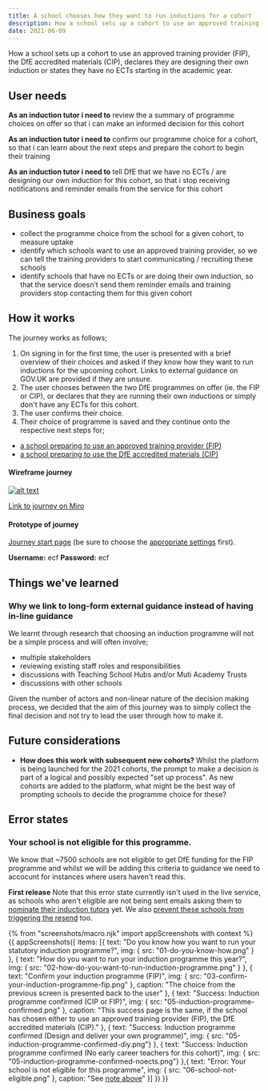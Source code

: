 ```yaml
---
title: A school chooses how they want to run inductions for a cohort
description: How a school sets up a cohort to use an approved training provider (FIP), the DfE accredited materials (CIP), declares they are designing their own induction or states they have no ECTs starting in the academic year.
date: 2021-06-09
---
```


How a school sets up a cohort to use an approved training provider (FIP), the DfE accredited materials (CIP), declares they are designing their own induction or states they have no ECTs starting in the academic year.

## User needs

**As an induction tutor i need to**
review the a summary of programme choices on offer so that i can make an informed decision for this cohort

**As an induction tutor i need to**
confirm our programme choice for a cohort, so that i can learn about the next steps and prepare the cohort to begin their training

**As an induction tutor i need to**
tell DfE that we have no ECTs / are designing our own induction for this cohort, so that i stop receiving notifications and reminder emails from the service for this cohort


## Business goals
* collect the programme choice from the school for a given cohort, to measure uptake
* identify which schools want to use an approved training provider, so we can tell the training providers to start communicating / recruiting these schools
* identify schools that have no ECTs or are doing their own induction, so that the service doesn’t send them reminder emails and training providers stop contacting them for this given cohort


## How it works
The journey works as follows;
1. On signing in for the first time, the user is presented with a brief overview of their choices and asked if they know how they want to run inductions for the upcoming cohort. Links to external guidance on GOV.UK are provided if they are unsure.
2. The user chooses between the two DfE programmes on offer (ie. the FIP or CIP), or declares that they are running their own inductions or simply don't have any ECTs for this cohort.
3. The user confirms their choice.
4. Their choice of programme is saved and they continue onto the respective next steps for;
* [a school preparing to use an approved training provider (FIP)](/manage-training/school-preparing-to-use-an-approved-training-provider-fip/)
* [a school preparing to use the DfE accredited materials (CIP)](/manage-training/school-preparing-to-use-dfe-approved-materials-cip/)


#### Wireframe journey
[![alt text](/images/manage-training/school-choosing-an-induction-programme/wire-flows.jpg)](/images/manage-training/school-choosing-an-induction-programme/wire-flows.jpg)

[Link to journey on Miro](https://miro.com/app/board/o9J_ldVNkCY=/?moveToWidget=3074457355290069818&cot=14)

#### Prototype of journey
[Journey start page](https://dfe-ecf-register-partner.herokuapp.com/school-signed-in/no-decision/pre-choose-provision) (be sure to choose the [appropriate settings](https://dfe-ecf-register-partner.herokuapp.com/start-testing) first).

**Username:** ecf
**Password:** ecf



## Things we've learned

### Why we link to long-form external guidance instead of having in-line guidance
We learnt through research that choosing an induction programme will not be a simple process and will often involve;

* multiple stakeholders
* reviewing existing staff roles and responsibilities
* discussions with Teaching School Hubs and/or Muti Academy Trusts
* discussions with other schools

Given the number of actors and non-linear nature of the decision making process, we decided that the aim of this journey was to simply collect the final decision and not try to lead the user through how to make it.


## Future considerations
* **How does this work with subsequent new cohorts?** Whilst the platform is being launched for the 2021 cohorts, the prompt to make a decision is part of a logical and possibly expected "set up process". As new cohorts are added to the platform, what might be the best way of prompting schools to decide the programme choice for these?


## Error states

### Your school is not eligible for this programme.
We know that ~7500 schools are not eligible to get DfE funding for the FIP programme and whilst we will be adding this criteria to guidance we need to accocunt for instances where users haven't read this.

**First release**
Note that this error state currently isn't used in the live service, as schools who aren't eligible are not being sent emails asking them to [nominate their induction tutors](/manage-training/nominating-an-induction-tutor/) yet. We also [prevent these schools from triggering the resend](/manage-training/resend-the-induction-tutor-nomination-email/#error-state-your-school-is-only-eligible-for-2-of-our-programmes) too.


{% from "screenshots/macro.njk" import appScreenshots with context %}
{{ appScreenshots({
  items: [{
      text: "Do you know how you want to run your statutory induction programme?",
      img: { src: "01-do-you-know-how.png" }
    }, {
      text: "How do you want to run your induction programme this year?",
      img: { src: "02-how-do-you-want-to-run-induction-programme.png" }
    }, {
      text: "Confirm your induction programme (FIP)",
      img: { src: "03-confirm-your-induction-programme-fip.png" },
      caption: "The choice from the previous screen is presented back to the user"
    }, {
      text: "Success: Induction programme confirmed (CIP or FIP)",
      img: { src: "05-induction-programme-confirmed.png" },
      caption: "This success page is the same, if the school has chosen either to use an approved training provider (FIP), the DfE accredited materials (CIP)."
    }, {
      text: "Success: Induction programme confirmed (Design and deliver your own programme)",
      img: { src: "05-induction-programme-confirmed-diy.png"}
    }, {
      text: "Success: Induction programme confirmed (No early career teachers for this cohort)",
      img: { src: "05-induction-programme-confirmed-noects.png"}
    },{
      text: "Error: Your school is not eligible for this programme",
      img: { src: "06-school-not-eligible.png" },
      caption: "See [note above](/manage-training/school-choosing-an-induction-programme/#error-states)"
    }]
}) }}
